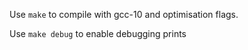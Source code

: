 Use `make` to compile with gcc-10 and optimisation flags.

Use `make debug` to enable debugging prints
